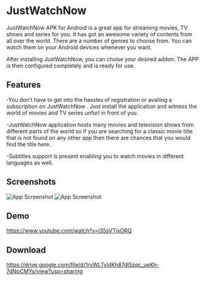 
# JustWatchNow  

JustWatchNow APK for Android is a great app for streaming movies, TV shows and series for you. It has got an awesome variety of contents from all over the world. There are a number of genres to choose from. You can watch them on your Android devices whenever you want.

After installing JustWatchNow, you can choise your desired addon. The APP is then configured completely and is ready for use.


## Features

-You don’t have to get into the hassles of registration or availing a subscription on JustWatchNow . Just install the application and witness the world of movies and TV series unfurl in front of you.

-JustWatchNow  application hosts many movies and television shows from different parts of the world so if you are searching for a classic movie title that is not found on any other app then there are chances that you would find the title here.

-Subtitles support is present enabling you to watch movies in different languages as well.


## Screenshots

![App Screenshot](https://lh4.googleusercontent.com/xiXM7UohvWDBMS8TlCKW1r9pLhGRyUTuo12f15SP6e5zLz9uFWsBDu2OxM56A9KaRUKxGYYTQ1qFM6F2S5Ek9lGBLSmmtZnXUYVpeQW0JwI4nLIP0_9Iq9EkuP0DzMT2rw=w1280)
![App Screenshot](https://lh3.googleusercontent.com/bxsxNKCUhMakJk4LRdTdBQwV588qCKWJZpd-6TXjl1LO8d6BaYYjIB2byPCv7i9HwuLoaDh7b-yPiyP1NgK2R5Fwr_5QhUVvMocWKccgloN1xmmECCCXHb-PXOS0agVjPg=w1280)


## Demo

https://www.youtube.com/watch?v=l35sVTjxORQ


## Download
https://drive.google.com/file/d/1rvWLTyldKh87dl5zqc_ueKh-7dNpCMYs/view?usp=sharing
